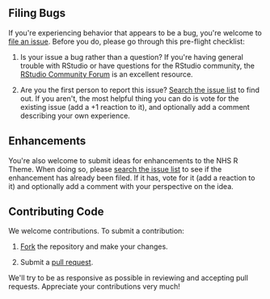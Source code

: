 ## Filing Bugs

If you're experiencing behavior that appears to be a bug, you're welcome to [file an issue](https://github.com/tomjemmett/nhsrtheme/issues/new). Before you do, please go through this pre-flight checklist:

1. Is your issue a bug rather than a question? If you're having general trouble with RStudio or have questions for the RStudio community, the [RStudio Community Forum](https://community.rstudio.com/c/rstudio-ide) is an excellent resource.

3. Are you the first person to report this issue? [Search the issue list](https://github.com/rstudio/rstudio/issues) to find out. If you aren't, the most helpful thing you can do is vote for the existing issue (add a +1 reaction to it), and optionally add a comment describing your own experience.

## Enhancements

You're also welcome to submit ideas for enhancements to the NHS R Theme. When doing so, please [search the issue list](https://github.com/tomjemmett/nhsrtheme/issues) to see if the enhancement has already been filed. If it has, vote for it (add a reaction to it) and optionally add a comment with your perspective on the idea. 

## Contributing Code

We welcome contributions. To submit a contribution:

1. [Fork](https://github.com/tomjemmett/nhsrtheme/fork) the repository and make your changes.

2. Submit a [pull request](https://help.github.com/articles/using-pull-requests).

We'll try to be as responsive as possible in reviewing and accepting pull requests. Appreciate your contributions very much!
